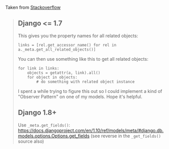 Taken from [Stackoverflow](https://stackoverflow.com/questions/2233883/get-all-related-django-model-objects)
> ## Django <= 1.7
> 
> This gives you the property names for all related objects:
> 
>     links = [rel.get_accessor_name() for rel in a._meta.get_all_related_objects()]
> 
> You can then use something like this to get all related objects:
> 
>     for link in links:
>         objects = getattr(a, link).all()
>         for object in objects:
>             # do something with related object instance
> 
> I spent a while trying to figure this out so I could implement a kind
> of "Observer Pattern" on one of my models. Hope it's helpful.
> 
> ## Django 1.8+
> 
> Use `_meta.get_fields()`:
> https://docs.djangoproject.com/en/1.10/ref/models/meta/#django.db.models.options.Options.get_fields
> (see reverse in the `_get_fields()` source also)

